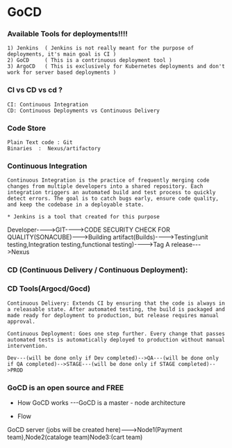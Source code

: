 # GoCD

### Available Tools for deployments!!!!

    1) Jenkins  ( Jenkins is not really meant for the purpose of deployments, it's main goal is CI )
    2) GoCD     ( This is a contrinuous deployment tool )
    3) ArgoCD   ( This is exclusively for Kubernetes deployments and don't work for server based deployments )

###  CI vs CD vs cd ?  

    CI: Continuous Integration 
    CD: Continuous Deployments vs Continuous Delivery 


### Code Store

    Plain Text code : Git
    Binaries  :  Nexus/artifactory

### Continuous Integration
    
    Continuous Integration is the practice of frequently merging code changes from multiple developers into a shared repository. Each integration triggers an automated build and test process to quickly detect errors. The goal is to catch bugs early, ensure code quality, and keep the codebase in a deployable state.
    
    * Jenkins is a tool that created for this purpose

   Developer---->GIT---->CODE SECURITY CHECK FOR QUALITY(SONACUBE)--->Building artifact(Builds)---->Testing(unit testing,Integration testing,functional testing)---->Tag A release--->Nexus


### CD (Continuous Delivery / Continuous Deployment):

### CD Tools(Argocd/Gocd)


    Continuous Delivery: Extends CI by ensuring that the code is always in a releasable state. After automated testing, the build is packaged and made ready for deployment to production, but release requires manual approval.

    Continuous Deployment: Goes one step further. Every change that passes automated tests is automatically deployed to production without manual intervention.

    Dev---(will be done only if Dev completed)-->QA---(will be done only if QA completed)-->STAGE---(will be done only if STAGE completed)-->PROD

### GoCD is an open source and FREE

* How GoCD works ---GoCD is a master - node architecture

* Flow

 GoCD server (jobs will be created here)--->Node1(Payment team),Node2(cataloge team)Node3:(cart team)

 
